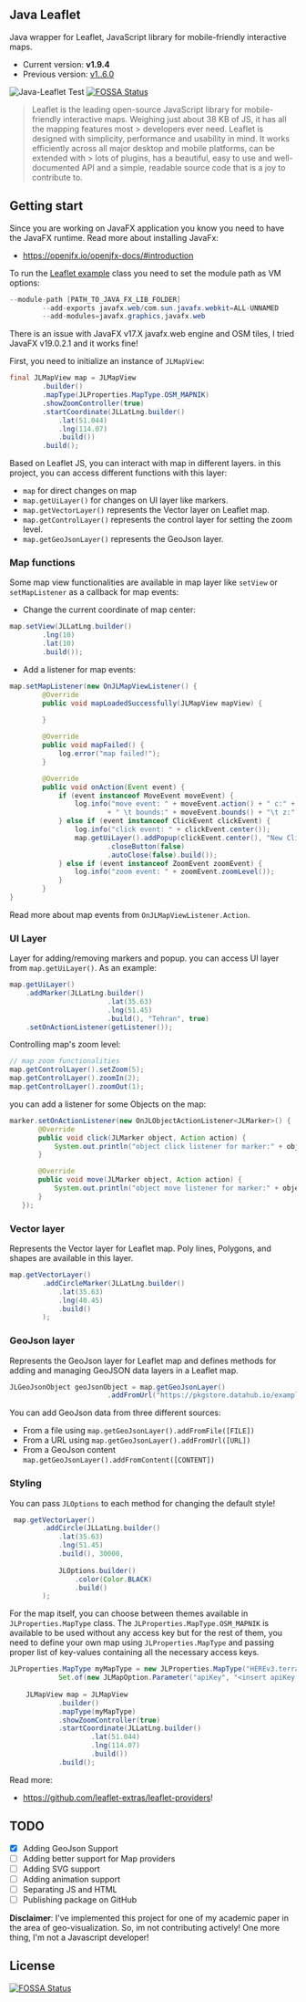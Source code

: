 ## Java Leaflet
Java wrapper for Leaflet, JavaScript library for mobile-friendly interactive maps.

*  Current version: **v1.9.4**
* Previous version: [v1..6.0](https://github.com/makbn/java_leaflet/tree/release/1.6.0)

![Java-Leaflet Test](.github/doc/app.png)
[![FOSSA Status](https://app.fossa.com/api/projects/git%2Bgithub.com%2Fmakbn%2Fjava_leaflet.svg?type=shield)](https://app.fossa.com/projects/git%2Bgithub.com%2Fmakbn%2Fjava_leaflet?ref=badge_shield)

> Leaflet is the leading open-source JavaScript library for mobile-friendly interactive maps. Weighing just about 38 KB of JS, it has all the mapping features most > developers ever need.
> Leaflet is designed with simplicity, performance and usability in mind. It works efficiently across all major desktop and mobile platforms, can be extended with > lots of plugins, has a beautiful, easy to use and well-documented API and a simple, readable source code that is a joy to contribute to.


## Getting start

Since you are working on JavaFX application you know you need to have the JavaFX runtime. 
Read more about installing JavaFx:
* https://openjfx.io/openjfx-docs/#introduction

To run the [Leaflet example](src/test/java/io/github/makbn/jlmap/Leaflet.java) class you need to set the module path
as VM options:

```java
--module-path [PATH_TO_JAVA_FX_LIB_FOLDER]
        --add-exports javafx.web/com.sun.javafx.webkit=ALL-UNNAMED
        --add-modules=javafx.graphics,javafx.web
```

There is an issue with JavaFX v17.X javafx.web engine and OSM tiles, I tried JavaFX v19.0.2.1 and it works fine!

First, you need to initialize an instance of `JLMapView`:

```java
final JLMapView map = JLMapView
        .builder()
        .mapType(JLProperties.MapType.OSM_MAPNIK)
        .showZoomController(true)
        .startCoordinate(JLLatLng.builder()
            .lat(51.044)
            .lng(114.07)
            .build())
        .build();

```

Based on Leaflet JS, you can interact with map in different layers. in this project, you can access different functions with this layer:
* `map` for direct changes on map
* `map.getUiLayer()` for changes on UI layer like markers.
* `map.getVectorLayer()` represents the Vector layer on Leaflet map.
* `map.getControlLayer()` represents the control layer for setting the zoom level.
* `map.getGeoJsonLayer()` represents the GeoJson layer.


### Map functions

Some map view functionalities are available in map layer like `setView` or `setMapListener` as a callback for map events:

* Change the current coordinate of map center:

```java
map.setView(JLLatLng.builder()
        .lng(10)
        .lat(10)
        .build());
```

* Add a listener for map events:

```java
map.setMapListener(new OnJLMapViewListener() {
        @Override
        public void mapLoadedSuccessfully(JLMapView mapView) {
            
        }

        @Override
        public void mapFailed() {
            log.error("map failed!");
        }

        @Override
        public void onAction(Event event) {
            if (event instanceof MoveEvent moveEvent) {
                log.info("move event: " + moveEvent.action() + " c:" + moveEvent.center()
                        + " \t bounds:" + moveEvent.bounds() + "\t z:" + moveEvent.zoomLevel());
            } else if (event instanceof ClickEvent clickEvent) {
                log.info("click event: " + clickEvent.center());
                map.getUiLayer().addPopup(clickEvent.center(), "New Click Event!", JLOptions.builder()
                        .closeButton(false)
                        .autoClose(false).build());
            } else if (event instanceof ZoomEvent zoomEvent) {
                log.info("zoom event: " + zoomEvent.zoomLevel());
            }
        }
}
```

Read more about map events from `OnJLMapViewListener.Action`.

### UI Layer

Layer for adding/removing markers and popup. you can access UI layer from `map.getUiLayer()`. As an example:

```java
map.getUiLayer()
    .addMarker(JLLatLng.builder()
                        .lat(35.63)
                        .lng(51.45)
                        .build(), "Tehran", true)
    .setOnActionListener(getListener());
```

Controlling map's zoom level:
```java
// map zoom functionalities
map.getControlLayer().setZoom(5);
map.getControlLayer().zoomIn(2);
map.getControlLayer().zoomOut(1);
```

you can add a listener for some Objects on the map:

```java
marker.setOnActionListener(new OnJLObjectActionListener<JLMarker>() {
       @Override
       public void click(JLMarker object, Action action) {
           System.out.println("object click listener for marker:" + object);
       }

       @Override
       public void move(JLMarker object, Action action) {
           System.out.println("object move listener for marker:" + object);
       }
   });
```


### Vector layer

Represents the Vector layer for Leaflet map. Poly lines, Polygons, and shapes are available in this layer.

```java
map.getVectorLayer()
        .addCircleMarker(JLLatLng.builder()
            .lat(35.63)
            .lng(40.45)
            .build()
        );
``` 

### GeoJson layer
Represents the GeoJson layer for Leaflet map and defines methods for adding and managing
GeoJSON data layers in a Leaflet map.
```java
JLGeoJsonObject geoJsonObject = map.getGeoJsonLayer()
                        .addFromUrl("https://pkgstore.datahub.io/examples/geojson-tutorial/example/data/db696b3bf628d9a273ca9907adcea5c9/example.geojson");

```
You can add GeoJson data from three different sources:
* From a file using `map.getGeoJsonLayer().addFromFile([FILE])`
* From a URL using `map.getGeoJsonLayer().addFromUrl([URL])`
* From a GeoJson content `map.getGeoJsonLayer().addFromContent([CONTENT])`
### Styling

You can pass `JLOptions` to each method for changing the default style! 

```java
 map.getVectorLayer()
        .addCircle(JLLatLng.builder()
            .lat(35.63)
            .lng(51.45)
            .build(), 30000,
            
            JLOptions.builder()
                .color(Color.BLACK)
                .build()
        );
```

For the map itself, you can choose between themes available in `JLProperties.MapType` class. The `JLProperties.MapType.OSM_MAPNIK` is available to be used without any access key but for the rest of them, you need to define your own map using `JLProperties.MapType` and passing proper list of key-values containing all the necessary access keys. 
```java
JLProperties.MapType myMapType = new JLProperties.MapType("HEREv3.terrainDay",
            Set.of(new JLMapOption.Parameter("apiKey", "<insert apiKey here>")));
    
    JLMapView map = JLMapView
            .builder()
            .mapType(myMapType)
            .showZoomController(true)
            .startCoordinate(JLLatLng.builder()
                    .lat(51.044)
                    .lng(114.07)
                    .build())
            .build();
```

Read more:

* https://github.com/leaflet-extras/leaflet-providers!


## TODO

- [X] Adding GeoJson Support
- [ ] Adding better support for Map providers
- [ ] Adding SVG support
- [ ] Adding animation support
- [ ] Separating JS and HTML
- [ ] Publishing package on GitHub

**Disclaimer**: I've implemented this project for one of my academic paper in the area of geo-visualization. So, im not contributing actively! One more thing, I'm not a Javascript developer!




## License
[![FOSSA Status](https://app.fossa.com/api/projects/git%2Bgithub.com%2Fmakbn%2Fjava_leaflet.svg?type=large)](https://app.fossa.com/projects/git%2Bgithub.com%2Fmakbn%2Fjava_leaflet?ref=badge_large)